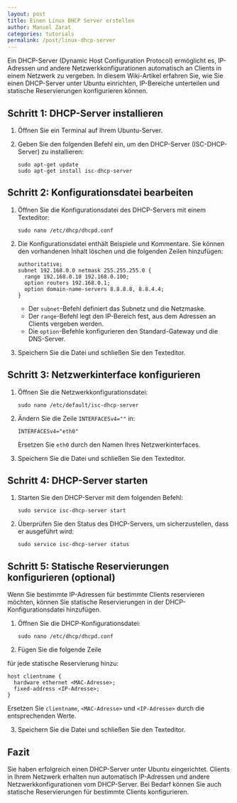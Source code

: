 ```yaml
---
layout: post
title: Einen Linux DHCP Server erstellen
author: Manuel Zarat
categories: tutorials
permalink: /post/linux-dhcp-server
---
```


Ein DHCP-Server (Dynamic Host Configuration Protocol) ermöglicht es, IP-Adressen und andere Netzwerkkonfigurationen automatisch an Clients in einem Netzwerk zu vergeben. In diesem Wiki-Artikel erfahren Sie, wie Sie einen DHCP-Server unter Ubuntu einrichten, IP-Bereiche unterteilen und statische Reservierungen konfigurieren können.

<!--excerpt_separator-->

## Schritt 1: DHCP-Server installieren

1. Öffnen Sie ein Terminal auf Ihrem Ubuntu-Server.
2. Geben Sie den folgenden Befehl ein, um den DHCP-Server (ISC-DHCP-Server) zu installieren:

   ```
   sudo apt-get update
   sudo apt-get install isc-dhcp-server
   ```

## Schritt 2: Konfigurationsdatei bearbeiten

1. Öffnen Sie die Konfigurationsdatei des DHCP-Servers mit einem Texteditor:

   ```
   sudo nano /etc/dhcp/dhcpd.conf
   ```

2. Die Konfigurationsdatei enthält Beispiele und Kommentare. Sie können den vorhandenen Inhalt löschen und die folgenden Zeilen hinzufügen:

   ```plaintext
   authoritative;
   subnet 192.168.0.0 netmask 255.255.255.0 {
     range 192.168.0.10 192.168.0.100;
     option routers 192.168.0.1;
     option domain-name-servers 8.8.8.8, 8.8.4.4;
   }
   ```

   - Der `subnet`-Befehl definiert das Subnetz und die Netzmaske.
   - Der `range`-Befehl legt den IP-Bereich fest, aus dem Adressen an Clients vergeben werden.
   - Die `option`-Befehle konfigurieren den Standard-Gateway und die DNS-Server.

3. Speichern Sie die Datei und schließen Sie den Texteditor.

## Schritt 3: Netzwerkinterface konfigurieren

1. Öffnen Sie die Netzwerkkonfigurationsdatei:

   ```
   sudo nano /etc/default/isc-dhcp-server
   ```

2. Ändern Sie die Zeile `INTERFACESv4=""` in:

   ```
   INTERFACESv4="eth0"
   ```

   Ersetzen Sie `eth0` durch den Namen Ihres Netzwerkinterfaces.

3. Speichern Sie die Datei und schließen Sie den Texteditor.

## Schritt 4: DHCP-Server starten

1. Starten Sie den DHCP-Server mit dem folgenden Befehl:

   ```
   sudo service isc-dhcp-server start
   ```

2. Überprüfen Sie den Status des DHCP-Servers, um sicherzustellen, dass er ausgeführt wird:

   ```
   sudo service isc-dhcp-server status
   ```

## Schritt 5: Statische Reservierungen konfigurieren (optional)

Wenn Sie bestimmte IP-Adressen für bestimmte Clients reservieren möchten, können Sie statische Reservierungen in der DHCP-Konfigurationsdatei hinzufügen.

1. Öffnen Sie die DHCP-Konfigurationsdatei:

   ```
   sudo nano /etc/dhcp/dhcpd.conf
   ```

2. Fügen Sie die folgende Zeile

 für jede statische Reservierung hinzu:

   ```plaintext
   host clientname {
     hardware ethernet <MAC-Adresse>;
     fixed-address <IP-Adresse>;
   }
   ```

   Ersetzen Sie `clientname`, `<MAC-Adresse>` und `<IP-Adresse>` durch die entsprechenden Werte.

3. Speichern Sie die Datei und schließen Sie den Texteditor.

## Fazit

Sie haben erfolgreich einen DHCP-Server unter Ubuntu eingerichtet. Clients in Ihrem Netzwerk erhalten nun automatisch IP-Adressen und andere Netzwerkkonfigurationen vom DHCP-Server. Bei Bedarf können Sie auch statische Reservierungen für bestimmte Clients konfigurieren.
